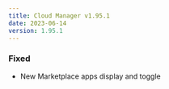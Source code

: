 ```yaml
---
title: Cloud Manager v1.95.1
date: 2023-06-14
version: 1.95.1
---
```


### Fixed

- New Marketplace apps display and toggle